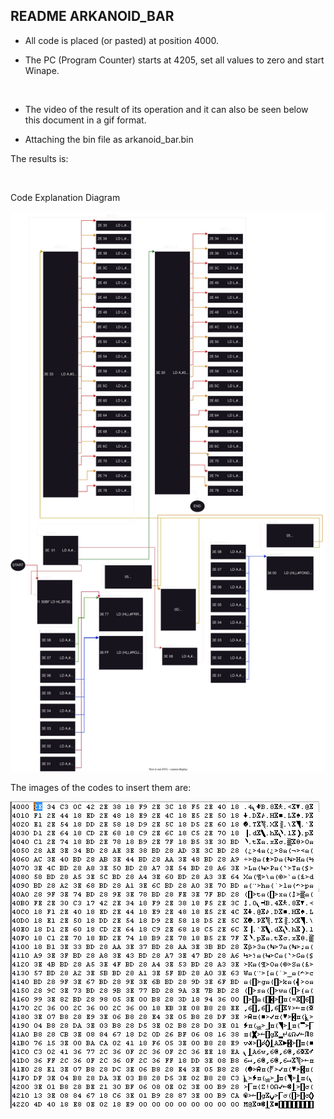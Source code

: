 ## README ARKANOID_BAR   

- All code is placed (or pasted) at position 4000.

- The PC (Program Counter) starts at 4205, set all values to zero and start Winape.

![]()

- The video of the result of its operation and it can also be seen
below this document in a gif format.

- Attaching the bin file as arkanoid_bar.bin

The results is:

![]()


Code Explanation Diagram

![](https://github.com/aggranadoss/amstradcpc-machine-code/blob/master/amstrad_cpc_challenges_explained/arkanoid_bar/barra2.drawio.svg)


The images of the codes to insert them are:

![](https://github.com/aggranadoss/amstradcpc-machine-code/blob/master/images/arkanoid_bar/b_arkanoid.png)